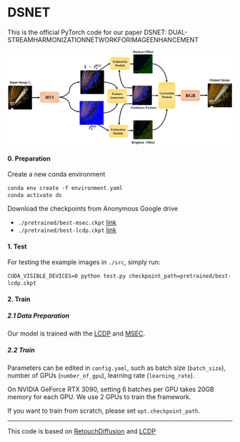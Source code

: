 # DSNET
This is the official PyTorch code for our paper 
DSNET: DUAL-STREAMHARMONIZATIONNETWORKFORIMAGEENHANCEMENT

![Framework](./main.jpg)


#### 0. Preparation

Create a new conda environment
```
conda env create -f environment.yaml
conda activate ds
```

Download the checkpoints from Anonymous Google drive 

- `./pretrained/best-msec.ckpt` [link](https://drive.google.com/file/d/1zJciH6h8EVqzmf2IsbotTQEMYWEqSyT-/view?usp=drive_link)
- `./pretrained/best-lcdp.ckpt` [link](https://drive.google.com/file/d/1zhaYnvnSdGioT47KF2MfIeLenw0HfQfP/view?usp=drive_link)

#### 1. Test

For testing the example images in `./src`, simply run:

```
CUDA_VISIBLE_DEVICES=0 python test.py checkpoint_path=pretrained/best-lcdp.ckpt
```

#### 2. Train

##### 2.1 Data Preparation
Our model is trained with the [LCDP](https://github.com/onpix/LCDPNet/tree/main) and [MSEC](https://github.com/mahmoudnafifi/Exposure_Correction).


##### 2.2 Train
Parameters can be edited in `config.yaml`, such as batch size (`batch_size`), number of GPUs (`number_of_gpu`), learning rate (`learning_rate`).

On NVIDIA GeForce RTX 3090, setting 6 batches per GPU takes 20GB memory for each GPU. We use 2 GPUs to train the framework.

If you want to train from scratch, please set `opt.checkpoint_path`.

-------

This code is based on [RetouchDiffusion](https://github.com/SuperOptimalZ/RetouchDiffusion.git) and [LCDP](https://github.com/onpix/LCDPNet.git)
